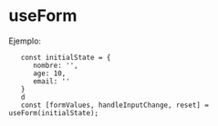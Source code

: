 # useForm

Ejemplo:
````
   const initialState = {
      nombre: '',
      age: 10,
      email: ''
   }
   d
   const [formValues, handleInputChange, reset] = useForm(initialState);
````